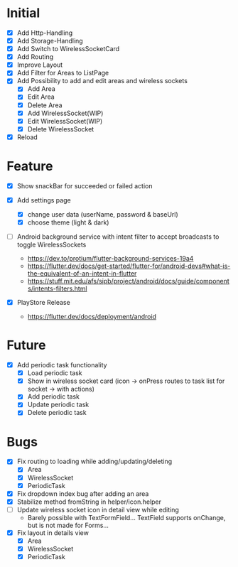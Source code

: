# Initial

- [X] Add Http-Handling
- [X] Add Storage-Handling
- [X] Add Switch to WirelessSocketCard
- [X] Add Routing
- [X] Improve Layout
- [X] Add Filter for Areas to ListPage
- [X] Add Possibility to add and edit areas and wireless sockets
	- [X] Add Area
	- [X] Edit Area
	- [X] Delete Area
	- [X] Add WirelessSocket(WIP)
	- [X] Edit WirelessSocket(WIP)
	- [X] Delete WirelessSocket
- [X] Reload

# Feature

- [X] Show snackBar for succeeded or failed action 

- [X] Add settings page
    - [X] change user data (userName, password & baseUrl)
    - [X] choose theme (light & dark)

- [ ] Android background service with intent filter to accept broadcasts to toggle WirelessSockets 
    - https://dev.to/protium/flutter-background-services-19a4
    - https://flutter.dev/docs/get-started/flutter-for/android-devs#what-is-the-equivalent-of-an-intent-in-flutter
    - https://stuff.mit.edu/afs/sipb/project/android/docs/guide/components/intents-filters.html

- [X] PlayStore Release
    - https://flutter.dev/docs/deployment/android

# Future

- [X] Add periodic task functionality
    - [X] Load periodic task
    - [X] Show in wireless socket card (icon -> onPress routes to task list for socket -> with actions)
    - [X] Add periodic task
    - [X] Update periodic task
    - [X] Delete periodic task

# Bugs

- [X] Fix routing to loading while adding/updating/deleting
    - [X] Area
    - [X] WirelessSocket
    - [X] PeriodicTask
- [X] Fix dropdown index bug after adding an area
- [X] Stabilize method fromString in helper/icon.helper
- [ ] Update wireless socket icon in detail view while editing
    - Barely possible with TextFormField... TextField supports onChange, but is not made for Forms...
- [X] Fix layout in details view
    - [X] Area
    - [X] WirelessSocket
    - [X] PeriodicTask